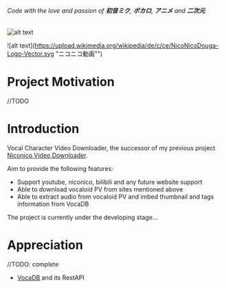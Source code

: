 ###### *Code* with the _love_ and _passion_ of **初音ミク**, **ボカロ**, **アニメ** and **二次元**

![alt text](https://ec.crypton.co.jp/img/vocaloid/mikuv4x_img2.jpg "初音ミクv4x")

![alt text](https://upload.wikimedia.org/wikipedia/de/c/ce/NicoNicoDouga-Logo-Vector.svg "ニコニコ動画"")

# Project Motivation

//TODO

# Introduction

Vocal Character Video Downloader,
the successor of my previous project [Niconico Video Downloader](https://github.com/CXwudi/Niconico-Video-Downloader).

Aim to provide the following features:

* Support youtube, niconico, bilibili and any future website support
* Able to download vocaloid PV from sites mentioned above
* Able to extract audio from vocaloid PV and imbed thumbnail and tags information from VocaDB

The project is currently under the developing stage...

# Appreciation

//TODO: complete

* [VocaDB](https://github.com/VocaDB/vocadb) and its RestAPI



